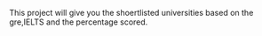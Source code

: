 This project will give you the shoertlisted universities based on the gre,IELTS and the percentage scored.

